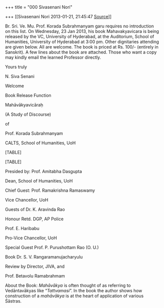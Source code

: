 +++
title = "000 Sivasenani Nori"

+++
[[Sivasenani Nori	2013-01-21, 21:45:47 [Source](https://groups.google.com/g/bvparishat/c/nn5pkDyebog)]]



Br. Sri. Ve. Mu. Prof. Korada Subrahmanyam garu requires no introduction on this list. On Wednesday, 23 Jan 2013, his book Mahavakyavicara is being released by the VC, University of Hyderabad, at the Auditorium, School of Humanities, University of Hyderabad at 3:00 pm. Other dignitaries attending are given below. All are welcome. The book is priced at Rs. 100/- (entirely in Sanskrit). A few lines about the book are attached. Those who want a copy may kindly email the learned Professor directly.



Yours truly

N. Siva Senani



Welcome

Book Release Function



Mahāvākyavicāraḥ

(A Study of Discourse)



of



Prof. Korada Subrahmanyam

CALTS, School of Humanities, UoH



[TABLE]

[TABLE]





Presided by: Prof. Amitabha Dasgupta

 Dean, School of Humanities, UoH

Chief Guest: Prof. Ramakrishna Ramaswamy

 Vice Chancellor, UoH

Guests of Dr. K. Aravinda Rao

Honour Retd. DGP, AP Police

 Prof. E. Haribabu

 Pro-Vice Chancellor, UoH

 Special Guest Prof. P. Purushottam Rao (O. U.)

Book  Dr. S. V. Rangaramanujacharyulu

 Review by Director, JIVA, and

 Prof. Betavolu Ramabrahmam

About the Book: *Mahāvākya* is often thought of as referring to Vedāntavākyas like “*Tattvamasi*”. In the book the author shows how construction of a *mahāvākya* is at the heart of application of various Śāstras.

